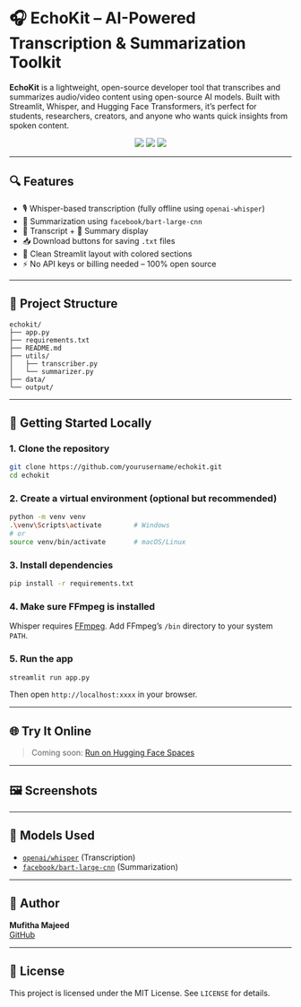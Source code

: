 # 🎧 EchoKit – AI-Powered Transcription & Summarization Toolkit

**EchoKit** is a lightweight, open-source developer tool that transcribes and summarizes audio/video content using open-source AI models. Built with Streamlit, Whisper, and Hugging Face Transformers, it’s perfect for students, researchers, creators, and anyone who wants quick insights from spoken content.

<p align="center">
  <img src="https://img.shields.io/badge/Built%20with-Streamlit-%23FF4B4B" />
  <img src="https://img.shields.io/badge/Whisper-Transcription-blue" />
  <img src="https://img.shields.io/badge/BART-Summarizer-green" />
</p>

---

## 🔍 Features

* 🎙️ Whisper-based transcription (fully offline using `openai-whisper`)
* 🧠 Summarization using `facebook/bart-large-cnn`
* 📜 Transcript + 🔎 Summary display
* 📥 Download buttons for saving `.txt` files
* 🎨 Clean Streamlit layout with colored sections
* ⚡ No API keys or billing needed – 100% open source

---

## 📂 Project Structure

```
echokit/
├── app.py
├── requirements.txt
├── README.md
├── utils/
│   ├── transcriber.py
│   └── summarizer.py
├── data/
└── output/
```

---

## 🚀 Getting Started Locally

### 1. Clone the repository

```bash
git clone https://github.com/yourusername/echokit.git
cd echokit
```

### 2. Create a virtual environment (optional but recommended)

```bash
python -m venv venv
.\venv\Scripts\activate        # Windows
# or
source venv/bin/activate       # macOS/Linux
```

### 3. Install dependencies

```bash
pip install -r requirements.txt
```

### 4. Make sure FFmpeg is installed

Whisper requires [FFmpeg](https://ffmpeg.org/download.html).
Add FFmpeg’s `/bin` directory to your system `PATH`.

### 5. Run the app

```bash
streamlit run app.py
```

Then open `http://localhost:xxxx` in your browser.

---

## 🌐 Try It Online

> Coming soon: [Run on Hugging Face Spaces](https://huggingface.co/spaces/mufithamajeed/echokit)

---

## 🖼️ Screenshots

<!--
![EchoKit Screenshot](app screenshot 2.png)
-->

---

## 🧠 Models Used

* [`openai/whisper`](https://github.com/openai/whisper) (Transcription)
* [`facebook/bart-large-cnn`](https://huggingface.co/facebook/bart-large-cnn) (Summarization)

---

## 👤 Author

**Mufitha Majeed**  
[GitHub](https://github.com/mufithamajeed)  

---

## 📄 License

This project is licensed under the MIT License. See `LICENSE` for details.
